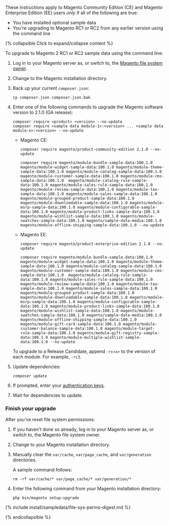 <div markdown="1">

These instructions apply to Magento Community Edition (CE) and Magento Enterprise Edition (EE) users *only* if all of the following are true:

*	You have installed optional sample data
*	You're upgrading to Magento RC1 or RC2 from any earlier version using the command line

{% collapsible Click to expand/collapse content %}

To upgrade to Magento 2 RC1 or RC2 sample data using the command line:

1.	Log in to your Magento server as, or switch to, the [Magento file system owner]({{page.baseurl}}install-gde/prereq/file-system-perms-over.html).
2.	Change to the Magento installation directory.
3.	Back up your current `composer.json`:

		cp composer.json composer.json.bak
4.	Enter one of the following commands to upgrade the Magento software version to 2.1.0 (GA release):

		composer require <product> <version> --no-update
		composer require <sample data module-1>:<version> ... <sample data module-n>:<version> --no-update

	*	Magento CE:

			composer require magento/product-community-edition 2.1.0 --no-update

			composer require magento/module-bundle-sample-data:100.1.0 magento/module-widget-sample-data:100.1.0 magento/module-theme-sample-data:100.1.0 magento/module-catalog-sample-data:100.1.0 magento/module-customer-sample-data:100.1.0 magento/module-cms-sample-data:100.1.0  magento/module-catalog-rule-sample-data:100.1.0 magento/module-sales-rule-sample-data:100.1.0 magento/module-review-sample-data:100.1.0 magento/module-tax-sample-data:100.1.0 magento/module-sales-sample-data:100.1.0 magento/module-grouped-product-sample-data:100.1.0 magento/module-downloadable-sample-data:100.1.0 magento/module-msrp-sample-data:100.1.0 magento/module-configurable-sample-data:100.1.0 magento/module-product-links-sample-data:100.1.0 magento/module-wishlist-sample-data:100.1.0 magento/module-swatches-sample-data:100.1.0 magento/sample-data-media:100.1.0 magento/module-offline-shipping-sample-data:100.1.0 --no-update 
	*	Magento EE:

			composer require magento/product-enterprise-edition 2.1.0 --no-update

			composer require magento/module-bundle-sample-data:100.1.0 magento/module-widget-sample-data:100.1.0 magento/module-theme-sample-data:100.1.0 magento/module-catalog-sample-data:100.1.0 magento/module-customer-sample-data:100.1.0 magento/module-cms-sample-data:100.1.0  magento/module-catalog-rule-sample-data:100.1.0 magento/module-sales-rule-sample-data:100.1.0 magento/module-review-sample-data:100.1.0 magento/module-tax-sample-data:100.1.0 magento/module-sales-sample-data:100.1.0 magento/module-grouped-product-sample-data:100.1.0 magento/module-downloadable-sample-data:100.1.0 magento/module-msrp-sample-data:100.1.0 magento/module-configurable-sample-data:100.1.0 magento/module-product-links-sample-data:100.1.0 magento/module-wishlist-sample-data:100.1.0 magento/module-swatches-sample-data:100.1.0 magento/sample-data-media:100.1.0 magento/module-offline-shipping-sample-data:100.1.0 magento/module-gift-card-sample-data:100.1.0 magento/module-customer-balance-sample-data:100.1.0 magento/module-target-rule-sample-data:100.1.0 magento/module-gift-registry-sample-data:100.1.0 magento/module-multiple-wishlist-sample-data:100.1.0 --no-update

	<div class="bs-callout bs-callout-info" id="info">
  		<p>To upgrade to a Release Candidate, append <code>-rc&lt;x></code> to the version of each module. For example, <code>-rc3</code>.</p>
	</div>

5.	Update dependencies:
	
		composer update
6.	If prompted, enter your [authentication keys]({{page.baseurl}}install-gde/prereq/connect-auth.html).
7.	Wait for dependencies to update.

### Finish your upgrade
After you've reset file system permissions:

1.	If you haven't done so already, log in to your Magento server as, or switch to, the Magento file system owner.
2.	Change to your Magento installation directory.
2.	Manually clear the `var/cache`, `var/page_cache`, and `var/generation` directories.

	A sample command follows:

		rm -rf var/cache/* var/page_cache/* var/generation/*
3.	Enter the following command from your Magento installation directory:

		php bin/magento setup:upgrade

{% include install/sampledata/file-sys-perms-digest.md %}

{% endcollapsible %}


